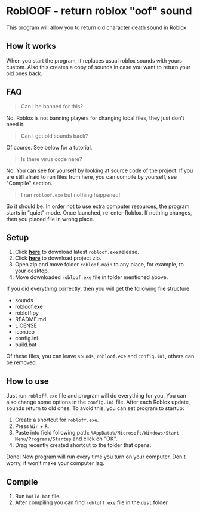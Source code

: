 # RoblOOF - return roblox "oof" sound
This program will allow you to return old character death sound in Roblox.

## How it works
When you start the program, it replaces usual roblox sounds with yours custom. Also this creates a copy of sounds in case you want to return your old ones back.
## FAQ
> Can I be banned for this?

No. Roblox is not banning players for changing local files, they just don't need it.

> Can I get old sounds back?

Of course. See below for a tutorial.

> Is there virus code here?

No. You can see for yourself by looking at source code of the project. If you are still afraid to run files from here, you can compile by yourself, see "Compile" section.

> I ran `robloof.exe` but nothing happened!

So it should be. In order not to use extra computer resources, the program starts in "quiet" mode. Once launched, re-enter Roblox. If nothing changes, then you placed file in wrong place.

## Setup
1. Click **[here](https://github.com/zgoly/robloof/releases/latest/download/robloof.exe)** to download latest `robloof.exe` release.
2. Click **[here](https://github.com/Zgoly/robloof/archive/refs/heads/main.zip)** to download project zip.
3. Open zip and move folder `robloof-main` to any place, for example, to your desktop.
4. Move downloaded `robloof.exe` file in folder mentioned above.

If you did everything correctly, then you will get the following file structure:

- sounds
- robloof.exe
- robloff.py
- README.md
- LICENSE
- icon.ico
- config.ini
- build.bat

Of these files, you can leave `sounds`, `robloof.exe` and `config.ini`, others can be removed.

## How to use
Just run `robloff.exe` file and program will do everything for you. You can also change some options in the `config.ini` file.
After each Roblox update, sounds return to old ones. To avoid this, you can set program to startup:

1. Create a shortcut for `robloff.exe`.
2. Press `Win` + `R`.
3. Paste into field following path: `%AppData%/Microsoft/Windows/Start Menu/Programs/Startup` and click on "OK".
4. Drag recently created shortcut to the folder that opens.

Done! Now program will run every time you turn on your computer. Don't worry, it won't make your computer lag.

## Compile
1. Run `build.bat` file.
2. After compiling you can find `robloff.exe` file in the `dist` folder.
